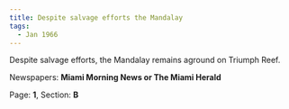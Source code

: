 ```yaml
---  
title: Despite salvage efforts the Mandalay  
tags:  
  - Jan 1966  
---  
```

  
Despite salvage efforts, the Mandalay remains aground on Triumph Reef.  
  
Newspapers: **Miami Morning News or The Miami Herald**  
  
Page: **1**, Section: **B** 
